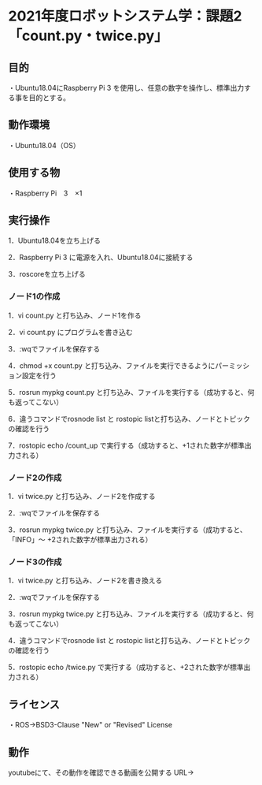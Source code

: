 # 2021年度ロボットシステム学：課題2「count.py・twice.py」

## 目的
・Ubuntu18.04にRaspberry Pi 3 を使用し、任意の数字を操作し、標準出力する事を目的とする。

## 動作環境
・Ubuntu18.04（OS）

## 使用する物
・Raspberry Pi　3　×1

## 実行操作
1．Ubuntu18.04を立ち上げる

2．Raspberry Pi 3 に電源を入れ、Ubuntu18.04に接続する

3．roscoreを立ち上げる

### ノード1の作成
1．vi count.py と打ち込み、ノード1を作る

2．vi count.py にプログラムを書き込む

3．:wqでファイルを保存する

4．chmod +x count.py と打ち込み、ファイルを実行できるようにパーミッション設定を行う

5．rosrun mypkg count.py と打ち込み、ファイルを実行する（成功すると、何も返ってこない）

6．違うコマンドでrosnode list と rostopic listと打ち込み、ノードとトピックの確認を行う

7．rostopic echo /count_up で実行する（成功すると、+1された数字が標準出力される）

### ノード2の作成
1．vi twice.py と打ち込み、ノード2を作成する

2．:wqでファイルを保存する

3．rosrun mypkg twice.py と打ち込み、ファイルを実行する（成功すると、「INFO」～ +2された数字が標準出力される）

### ノード3の作成
1．vi twice.py と打ち込み、ノード2を書き換える

2．:wqでファイルを保存する

3．rosrun mypkg twice.py と打ち込み、ファイルを実行する（成功すると、何も返ってこない）

4．違うコマンドでrosnode list と rostopic listと打ち込み、ノードとトピックの確認を行う

5．rostopic echo /twice.py で実行する（成功すると、+2された数字が標準出力される）

##   ライセンス
・ROS→BSD3-Clause "New" or "Revised" License

## 動作
youtubeにて、その動作を確認できる動画を公開する
URL→

